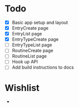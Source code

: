 # Todo

- [x] Basic app setup and layout
- [x] EntryCreate page
- [x] EntryList page
- [x] EntryTypeCreate page
- [ ] EntryTypeList page
- [ ] RoutineCreate page
- [ ] RoutineList page
- [ ] Hook up API
- [ ] Add build instructions to docs

# Wishlist

-
